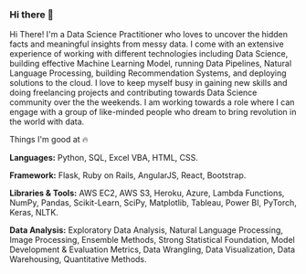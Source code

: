 ### Hi there 👋

Hi There! I'm a Data Science Practitioner who loves to uncover the hidden facts and meaningful insights from messy data. I come with an extensive experience of working with different technologies including Data Science, building effective Machine Learning Model, running Data Pipelines, Natural Language Processing, building Recommendation Systems, and deploying solutions to the cloud. I love to keep myself busy in gaining new skills and doing freelancing projects and contributing towards Data Science community over the the weekends. I am working towards a role where I can engage with a group of like-minded people who dream to bring revolution in the world with data.

Things I'm good at 🔥

**Languages:** Python, SQL, Excel VBA, HTML, CSS.

**Framework:** Flask, Ruby on Rails, AngularJS, React, Bootstrap.

**Libraries & Tools:** AWS EC2, AWS S3, Heroku, Azure, Lambda Functions, NumPy, Pandas, Scikit-Learn, SciPy, Matplotlib, Tableau, Power BI, PyTorch, Keras, NLTK.

**Data Analysis:** Exploratory Data Analysis, Natural Language Processing, Image Processing, Ensemble Methods, Strong Statistical Foundation, Model Development & Evaluation Metrics, Data Wrangling, Data Visualization, Data Warehousing, Quantitative Methods.

<!--
**santnair0599/santnair0599** is a ✨ _special_ ✨ repository because its `README.md` (this file) appears on your GitHub profile.



Here are some ideas to get you started:

- 🔭 I’m currently working on ...
- 🌱 I’m currently learning ...
- 👯 I’m looking to collaborate on ...
- 🤔 I’m looking for help with ...
- 💬 Ask me about ...
- 📫 How to reach me: ...
- 😄 Pronouns: ...
- ⚡ Fun fact: ...
-->

